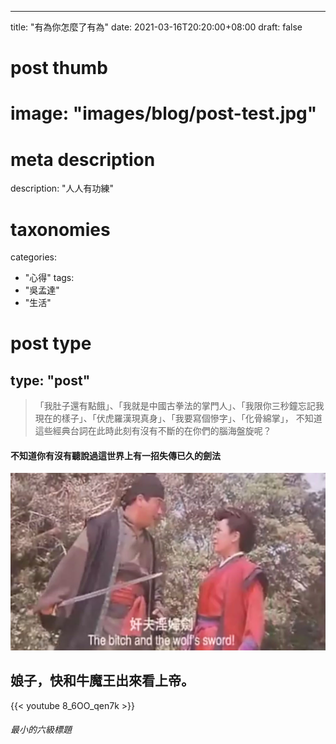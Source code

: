 ---
title: "有為你怎麼了有為"
date: 2021-03-16T20:20:00+08:00
draft: false

# post thumb
# image: "images/blog/post-test.jpg"

# meta description
description: "人人有功練"

# taxonomies
categories: 
  - "心得"
tags:
  - "吳孟達"
  - "生活"

# post type
type: "post"
-----------
>「我肚子還有點餓」、「我就是中國古拳法的掌門人」、「我限你三秒鐘忘記我現在的樣子」、「伏虎羅漢現真身」、「我要寫個慘字」、「化骨綿掌」，
>不知道這些經典台詞在此時此刻有沒有不斷的在你們的腦海盤旋呢？
>

#### 不知道你有沒有聽說過這世界上有一招失傳已久的劍法
![](/public/images/blog/article01/01.jpg)

## 娘子，快和牛魔王出來看上帝。
{{< youtube 8_6OO_qen7k >}}

#### 

###### 最小的六級標題







